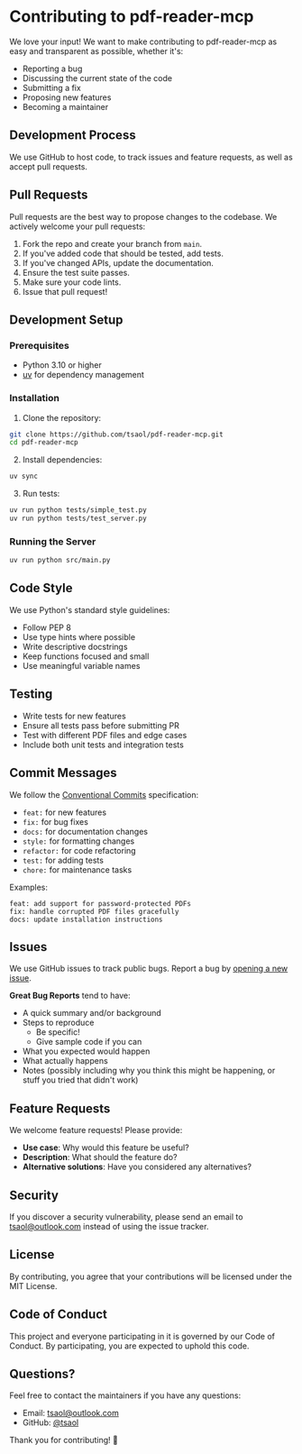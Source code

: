 # Contributing to pdf-reader-mcp

We love your input! We want to make contributing to pdf-reader-mcp as easy and transparent as possible, whether it's:

- Reporting a bug
- Discussing the current state of the code
- Submitting a fix
- Proposing new features
- Becoming a maintainer

## Development Process

We use GitHub to host code, to track issues and feature requests, as well as accept pull requests.

## Pull Requests

Pull requests are the best way to propose changes to the codebase. We actively welcome your pull requests:

1. Fork the repo and create your branch from `main`.
2. If you've added code that should be tested, add tests.
3. If you've changed APIs, update the documentation.
4. Ensure the test suite passes.
5. Make sure your code lints.
6. Issue that pull request!

## Development Setup

### Prerequisites

- Python 3.10 or higher
- [uv](https://docs.astral.sh/uv/) for dependency management

### Installation

1. Clone the repository:
```bash
git clone https://github.com/tsaol/pdf-reader-mcp.git
cd pdf-reader-mcp
```

2. Install dependencies:
```bash
uv sync
```

3. Run tests:
```bash
uv run python tests/simple_test.py
uv run python tests/test_server.py
```

### Running the Server

```bash
uv run python src/main.py
```

## Code Style

We use Python's standard style guidelines:

- Follow PEP 8
- Use type hints where possible
- Write descriptive docstrings
- Keep functions focused and small
- Use meaningful variable names

## Testing

- Write tests for new features
- Ensure all tests pass before submitting PR
- Test with different PDF files and edge cases
- Include both unit tests and integration tests

## Commit Messages

We follow the [Conventional Commits](https://www.conventionalcommits.org/) specification:

- `feat:` for new features
- `fix:` for bug fixes
- `docs:` for documentation changes
- `style:` for formatting changes
- `refactor:` for code refactoring
- `test:` for adding tests
- `chore:` for maintenance tasks

Examples:
```
feat: add support for password-protected PDFs
fix: handle corrupted PDF files gracefully
docs: update installation instructions
```

## Issues

We use GitHub issues to track public bugs. Report a bug by [opening a new issue](https://github.com/tsaol/pdf-reader-mcp/issues).

**Great Bug Reports** tend to have:

- A quick summary and/or background
- Steps to reproduce
  - Be specific!
  - Give sample code if you can
- What you expected would happen
- What actually happens
- Notes (possibly including why you think this might be happening, or stuff you tried that didn't work)

## Feature Requests

We welcome feature requests! Please provide:

- **Use case**: Why would this feature be useful?
- **Description**: What should the feature do?
- **Alternative solutions**: Have you considered any alternatives?

## Security

If you discover a security vulnerability, please send an email to tsaol@outlook.com instead of using the issue tracker.

## License

By contributing, you agree that your contributions will be licensed under the MIT License.

## Code of Conduct

This project and everyone participating in it is governed by our Code of Conduct. By participating, you are expected to uphold this code.

## Questions?

Feel free to contact the maintainers if you have any questions:

- Email: tsaol@outlook.com
- GitHub: [@tsaol](https://github.com/tsaol)

Thank you for contributing! 🎉